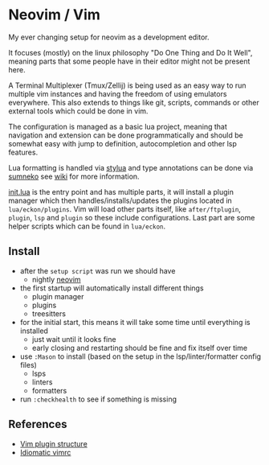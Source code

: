 # Neovim / Vim

My ever changing setup for neovim as a development editor.

It focuses (mostly) on the linux philosophy "Do One Thing and Do It Well",
meaning parts that some people have in their editor might not be present here.

A Terminal Multiplexer (Tmux/Zellij) is being used as an easy way to run multiple vim instances and
having the freedom of using emulators everywhere.
This also extends to things like git, scripts, commands or other external tools which could be done in vim.

The configuration is managed as a basic lua project, meaning that navigation and extension can be done
programmatically and should be somewhat easy with jump to definition, autocompletion and other lsp features.

Lua formatting is handled via [stylua](https://github.com/JohnnyMorganz/StyLua) and
type annotations can be done via [sumneko](https://github.com/LuaLS/lua-language-server/wiki/Annotations)
see [wiki](https://luals.github.io/wiki/annotations/) for more information.

[init.lua](./init.lua) is the entry point and has multiple parts,
it will install a plugin manager which then handles/installs/updates the plugins located in `lua/eckon/plugins`.
Vim will load other parts itself, like `after/ftplugin`, `plugin`, `lsp` and `plugin` so these include configurations.
Last part are some helper scripts which can be found in `lua/eckon`.

## Install

- after the `setup script` was run we should have
  - nightly [neovim](https://github.com/neovim/neovim)
- the first startup will automatically install different things
  - plugin manager
  - plugins
  - treesitters
- for the initial start, this means it will take some time until everything is installed
  - just wait until it looks fine
  - early closing and restarting should be fine and fix itself over time
- use `:Mason` to install (based on the setup in the lsp/linter/formatter config files)
  - lsps
  - linters
  - formatters
- run `:checkhealth` to see if something is missing

## References

- [Vim plugin structure](https://learnvimscriptthehardway.stevelosh.com/chapters/42.html)
- [Idiomatic vimrc](https://github.com/romainl/idiomatic-vimrc)
